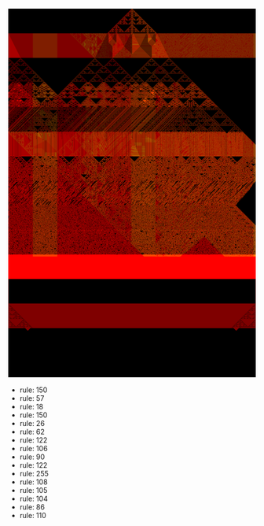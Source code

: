 ![photo](./output.png) 
 * rule: 150
* rule: 57
* rule: 18
* rule: 150
* rule: 26
* rule: 62
* rule: 122
* rule: 106
* rule: 90
* rule: 122
* rule: 255
* rule: 108
* rule: 105
* rule: 104
* rule: 86
* rule: 110
